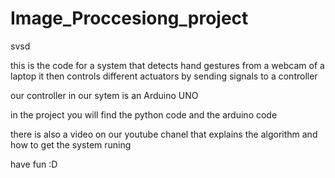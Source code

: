 # Image_Proccesiong_project
svsd


this is the code for a system that detects hand gestures from a webcam of a laptop 
it then controls different actuators by sending signals to a controller 

our controller in our sytem is an Arduino UNO

in the project you will find the python code and the arduino code 

there is also a video on our youtube chanel that explains the algorithm and how to get the system runing 

have fun :D
